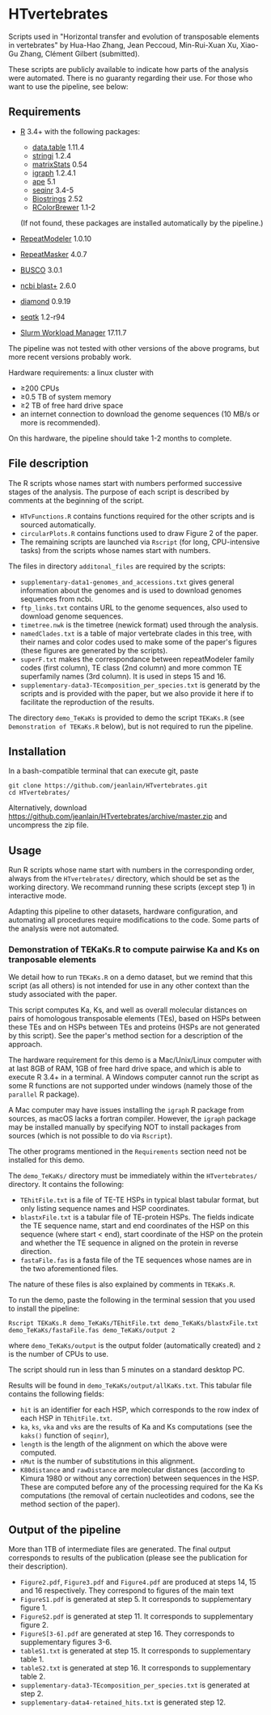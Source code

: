 # HTvertebrates

Scripts used in "Horizontal transfer and evolution of transposable elements in vertebrates" by Hua-Hao Zhang, Jean Peccoud, Min-Rui-Xuan Xu, Xiao-Gu Zhang, Clément Gilbert (submitted).

These scripts are publicly available to indicate how parts of the analysis were automated. There is no guaranty regarding their use. 
For those who want to use the pipeline, see below:

## Requirements
- [R](https://cran.r-project.org) 3.4+ with the following packages:
  - [data.table](https://cran.r-project.org/web/packages/data.table/) 1.11.4
  - [stringi](https://cran.r-project.org/web/packages/stringi/) 1.2.4
  - [matrixStats](https://cran.r-project.org/web/packages/matrixStats/) 0.54
  - [igraph](https://cran.r-project.org/web/packages/igraph/) 1.2.4.1
  - [ape](https://cran.r-project.org/web/packages/ape/) 5.1
  - [seqinr](https://cran.r-project.org/web/packages/seqinr/) 3.4-5
  - [Biostrings](https://bioconductor.org/packages/release/bioc/html/Biostrings.html) 2.52
  - [RColorBrewer](https://cran.r-project.org/web/packages/RColorBrewer/) 1.1-2

  (If not found, these packages are installed automatically by the pipeline.)

- [RepeatModeler](http://www.repeatmasker.org/RepeatModeler/) 1.0.10
- [RepeatMasker](http://www.repeatmasker.org/RMDownload.html) 4.0.7
- [BUSCO](https://gitlab.com/ezlab/busco) 3.0.1
- [ncbi blast+](https://blast.ncbi.nlm.nih.gov/Blast.cgi?CMD=Web&PAGE_TYPE=BlastDocs&DOC_TYPE=Download) 2.6.0
- [diamond](https://github.com/bbuchfink/diamond) 0.9.19
- [seqtk](https://github.com/lh3/seqtk) 1.2-r94 
- [Slurm Workload Manager](https://slurm.schedmd.com/download.html) 17.11.7

The pipeline was not tested with other versions of the above programs, but more recent versions probably work.  

Hardware requirements: a linux cluster with
- ≥200 CPUs
- ≥0.5 TB of system memory
- ≥2 TB of free hard drive space 
- an internet connection to download the genome sequences (10 MB/s or more is recommended). 

On this hardware, the pipeline should take 1-2 months to complete.

## File description
The R scripts whose names start with numbers performed successive stages of the analysis. The purpose of each script is described by comments at the beginning of the script. 

- `HTvFunctions.R` contains functions required for the other scripts and is sourced automatically.
- `circularPlots.R` contains functions used to draw Figure 2 of the paper. 
- The remaining scripts are launched via `Rscript` (for long, CPU-intensive tasks) from the scripts whose names start with numbers. 

The files in directory `additonal_files` are required by the scripts:
- `supplementary-data1-genomes_and_accessions.txt` gives general information about the genomes and is used to download genomes sequences from ncbi.
- `ftp_links.txt` contains URL to the genome sequences, also used to download genome sequences.
- `timetree.nwk` is the timetree (newick format) used through the analysis.
- `namedClades.txt` is a table of major vertebrate clades in this tree, with their names and color codes used to make some of the paper's figures (these figures are generated by the scripts).
- `superF.txt` makes the correspondance between repeatModeler family codes (first column), TE class (2nd column) and more common TE superfamily names (3rd column). It is used in steps 15 and 16.
- `supplementary-data3-TEcomposition_per_species.txt` is generatd by the scripts and is provided with the paper, but we also provide it here if to facilitate the reproduction of the results.

The directory `demo_TeKaKs` is provided to demo the script `TEKaKs.R` (see `Demonstration of TEKaKs.R` below), but is not required to run the pipeline.

## Installation
In a bash-compatible terminal that can execute git, paste
```
git clone https://github.com/jeanlain/HTvertebrates.git
cd HTvertebrates/
```

Alternatively, download https://github.com/jeanlain/HTvertebrates/archive/master.zip and uncompress the zip file.

## Usage
Run R scripts whose name start with numbers in the corresponding order, always from the `HTvertebrates/` directory, which should be set as the working directory.
We recommand running these scripts (except step 1) in interactive mode. 

Adapting this pipeline to other datasets, hardware configuration, and automating all procedures require modifications to the code. Some parts of the analysis were not automated.

### Demonstration of TEKaKs.R to compute pairwise Ka and Ks on tranposable elements
We detail how to run `TEKaKs.R` on a demo dataset, but we remind that this script (as all others) is not intended for use in any other context than the study associated with the paper.

This script computes Ka, Ks, and well as overall molecular distances on pairs of homologous transposable elements (TEs), based on HSPs between these TEs and on HSPs between TEs and proteins (HSPs are not generated by this script). See the paper's method section for a description of the approach.

The hardware requirement for this demo is a Mac/Unix/Linux computer with at last 8GB of RAM, 1GB of free hard drive space, and which is able to execute R 3.4+ in a terminal. A Windows computer cannot run the script as some R functions are not supported under windows (namely those of the `parallel` R package). 

A Mac computer may have issues installing the `igraph` R package from sources, as macOS lacks a fortran compiler. However, the `igraph` package may be installed manually by specifying NOT to install packages from sources (which is not possible to do via `Rscript`).

The other programs mentioned in the `Requirements` section need not be installed for this demo.

The `demo_TeKaKs/` directory must be immediately within the `HTvertebrates/` directory. It contains the following:
- `TEhitFile.txt` is a file of TE-TE HSPs in typical blast tabular format, but only listing sequence names and HSP coordinates.
- `blastxFile.txt` is a tabular file of TE-protein HSPs. The fields indicate the TE sequence name, start and end coordinates of the HSP on this sequence (where start < end), start coordinate of the HSP on the protein and whether the TE sequence in aligned on the protein in reverse direction.
- `fastaFile.fas` is a fasta file of the TE sequences whose names are in the two aforementioned files.

The nature of these files is also explained by comments in `TEKaKs.R`.

To run the demo, paste the following in the terminal session that you used to install the pipeline:
```
Rscript TEKaKs.R demo_TeKaKs/TEhitFile.txt demo_TeKaKs/blastxFile.txt demo_TeKaKs/fastaFile.fas demo_TeKaKs/output 2
```
where `demo_TeKaKs/output` is the output folder (automatically created) and `2` is the number of CPUs to use.

The script should run in less than 5 minutes on a standard desktop PC.

Results will be found in `demo_TeKaKs/output/allKaKs.txt`. This tabular file contains the following fields:
- `hit` is an identifier for each HSP, which corresponds to the row index of each HSP in `TEhitFile.txt`.
- `ka`, `ks`, `vka` and `vks` are the results of Ka and Ks computations (see the `kaks()` function of `seqinr`), 
- `length` is the length of the alignment on which the above were computed.
- `nMut` is the number of substitutions in this alignment.
- `K80distance` and `rawDistance` are molecular distances (according to Kimura 1980 or without any correction) between sequences in the HSP. These are computed before any of the processing required for the Ka Ks computations (the removal of certain nucleotides and codons, see the method section of the paper).


## Output of the pipeline
More than 1TB of intermediate files are generated.
The final output corresponds to results of the publication (please see the publication for their description).
- `Figure2.pdf`, `Figure3.pdf` and `Figure4.pdf` are produced at steps 14, 15 and 16 respectively. They correspond to figures of the main text
- `FigureS1.pdf` is generated at step 5. It corresponds to supplementary figure 1.
- `FigureS2.pdf` is generated at step 11. It corresponds to supplementary figure 2.
- `FigureS[3-6].pdf` are generated at step 16. They corresponds to supplementary figures 3-6.
- `tableS1.txt` is generated at step 15. It corresponds to supplementary table 1.
- `tableS2.txt` is generated at step 16. It corresponds to supplementary table 2.
- `supplementary-data3-TEcomposition_per_species.txt` is generated at step 2. 
- `supplementary-data4-retained_hits.txt` is generated step 12. 

